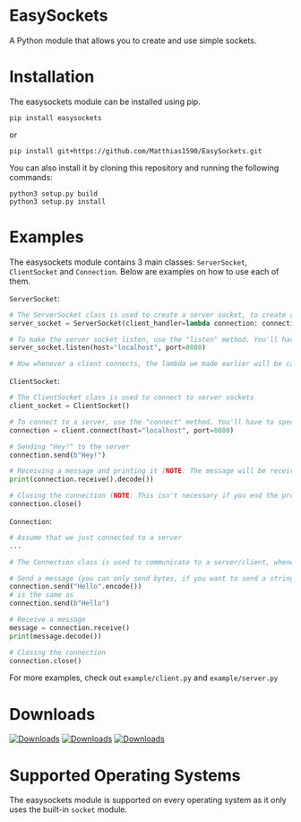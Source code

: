 # EasySockets
A Python module that allows you to create and use simple sockets.

# Installation
The easysockets module can be installed using pip.
```
pip install easysockets
```
or
```
pip install git+https://github.com/Matthias1590/EasySockets.git
```

You can also install it by cloning this repository and running the following commands:
```
python3 setup.py build
python3 setup.py install
```

# Examples
The easysockets module contains 3 main classes: `ServerSocket`, `ClientSocket` and `Connection`. Below are examples on how to use each of them.

`ServerSocket`:
```py
# The ServerSocket class is used to create a server socket, to create an instance of the ServerSocket class you need a client handler, a client handler is a function that will be passed a connection, the client handler function can then, as the name suggests, handle the client/connection
server_socket = ServerSocket(client_handler=lambda connection: connection.send(b"Hello, world!"))  # This handler just sends "Hello, world!" and then closes the connection

# To make the server socket listen, use the "listen" method. You'll have to specify a host and port
server_socket.listen(host="localhost", port=8080)

# Now whenever a client connects, the lambda we made earlier will be called and will send "Hello, world!" to the client after which it'll close the connection
```
`ClientSocket`:
```py
# The ClientSocket class is used to connect to server sockets
client_socket = ClientSocket()

# To connect to a server, use the "connect" method. You'll have to specify the host and port the server is hosted on. This will return a connection that you can then use to communicate with the server
connection = client.connect(host="localhost", port=8080)

# Sending "Hey!" to the server
connection.send(b"Hey!")

# Receiving a message and printing it (NOTE: The message will be received as bytes, to turn it into a string you can use the decode method)
print(connection.receive().decode())

# Closing the connection (NOTE: This isn't necessary if you end the program but it's good practice to do it anyway)
connection.close()
```
`Connection`:
```py
# Assume that we just connected to a server
...

# The Connection class is used to communicate to a server/client, whenever you connect to a server or have a client connect to you, you will be given a Connection instance, you cannot create Connections using the constructor

# Send a message (you can only send bytes, if you want to send a string, just encode it)
connection.send("Hello".encode())
# is the same as
connection.send(b"Hello")

# Receive a message
message = connection.receive()
print(message.decode())

# Closing the connection
connection.close()
```

For more examples, check out `example/client.py` and `example/server.py`

# Downloads
[![Downloads](https://pepy.tech/badge/easysockets)](https://pepy.tech/project/easysockets) [![Downloads](https://pepy.tech/badge/easysockets/month)](https://pepy.tech/project/easysockets) [![Downloads](https://pepy.tech/badge/easysockets/week)](https://pepy.tech/project/easysockets)

# Supported Operating Systems
The easysockets module is supported on every operating system as it only uses the built-in `socket` module.